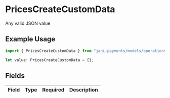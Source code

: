 # PricesCreateCustomData

Any valid JSON value

## Example Usage

```typescript
import { PricesCreateCustomData } from "jani-payments/models/operations";

let value: PricesCreateCustomData = {};
```

## Fields

| Field       | Type        | Required    | Description |
| ----------- | ----------- | ----------- | ----------- |